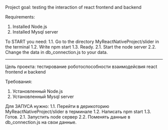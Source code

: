 Project goal: testing the interaction of react frontend and backend

Requirements:
1. Installed Node.js
2. Installed Mysql server

To START you need:
1.1. Go to the directory MyReactNativeProject/slider in the terminal
1.2. Write npm start
1.3. Ready.
2.1. Start the node server
2.2. Change the data in db_connection.js to your data.

---------------------------------------------------------------------

Цель проекта: тестирование роботоспособности взаимодейсвия react frontend и backend

Требования:
1. Установленный Node.js
2. Установленный Mysql server 

Для ЗАПУСА нужно:
1.1. Перейти в дерикоторию MyReactNativeProject/slider в терминале
1.2. Написать npm start
1.3. Готов.
2.1. Запустить node сервер
2.2. Поменять данные в db_connection.js на свои данные. 
